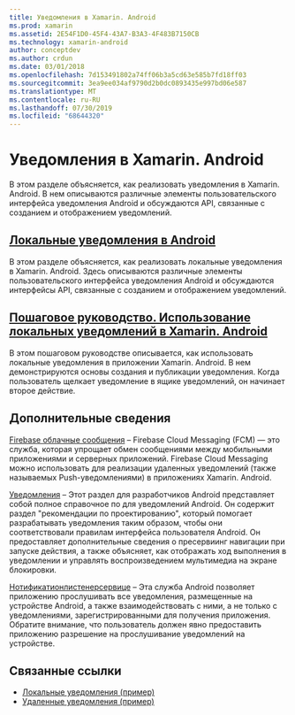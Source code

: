 ```yaml
---
title: Уведомления в Xamarin. Android
ms.prod: xamarin
ms.assetid: 2E54F1D0-45F4-43A7-B3A3-4F483B7150CB
ms.technology: xamarin-android
author: conceptdev
ms.author: crdun
ms.date: 03/01/2018
ms.openlocfilehash: 7d153491802a74ff06b3a5cd63e585b7fd18ff03
ms.sourcegitcommit: 3ea9ee034af9790d2b0dc0893435e997bd06e587
ms.translationtype: MT
ms.contentlocale: ru-RU
ms.lasthandoff: 07/30/2019
ms.locfileid: "68644320"
---
```

# <a name="notifications-in-xamarinandroid"></a>Уведомления в Xamarin. Android

В этом разделе объясняется, как реализовать уведомления в Xamarin. Android. В нем описываются различные элементы пользовательского интерфейса уведомления Android и обсуждаются API, связанные с созданием и отображением уведомлений.

## <a name="local-notifications-in-androidlocal-notificationsmd"></a>[Локальные уведомления в Android](local-notifications.md)

В этом разделе объясняется, как реализовать локальные уведомления в Xamarin. Android. Здесь описываются различные элементы пользовательского интерфейса уведомления Android и обсуждаются интерфейсы API, связанные с созданием и отображением уведомлений.

## <a name="walkthrough---using-local-notifications-in-xamarinandroidlocal-notifications-walkthroughmd"></a>[Пошаговое руководство. Использование локальных уведомлений в Xamarin. Android](local-notifications-walkthrough.md)  
 
В этом пошаговом руководстве описывается, как использовать локальные уведомления в приложении Xamarin. Android. В нем демонстрируются основы создания и публикации уведомления. Когда пользователь щелкает уведомление в ящике уведомлений, он начинает второе действие. 

## <a name="further-reading"></a>Дополнительные сведения

[Firebase облачные сообщения](~/android/data-cloud/google-messaging/firebase-cloud-messaging.md) &ndash; Firebase Cloud Messaging (FCM) — это служба, которая упрощает обмен сообщениями между мобильными приложениями и серверных приложений. Firebase Cloud Messaging можно использовать для реализации удаленных уведомлений (также называемых Push-уведомлениями) в приложениях Xamarin. Android.

[Уведомления](https://developer.android.com/guide/topics/ui/notifiers/notifications.html) &ndash; Этот раздел для разработчиков Android представляет собой полное справочное по для уведомлений Android. Он содержит раздел "рекомендации по проектированию", который помогает разрабатывать уведомления таким образом, чтобы они соответствовали правилам интерфейса пользователя Android. Он предоставляет дополнительные сведения о пресервиинг навигации при запуске действия, а также объясняет, как отображать ход выполнения в уведомлении и управлять воспроизведением мультимедиа на экране блокировки.

[Нотификатионлистенерсервице](xref:Android.Service.Notification.NotificationListenerService) &ndash; Эта служба Android позволяет приложению прослушивать все уведомления, размещенные на устройстве Android, а также взаимодействовать с ними, а не только с уведомлениями, зарегистрированными для получения приложения.
Обратите внимание, что пользователь должен явно предоставить приложению разрешение на прослушивание уведомлений на устройстве.

## <a name="related-links"></a>Связанные ссылки

- [Локальные уведомления (пример)](https://docs.microsoft.com/samples/xamarin/monodroid-samples/localnotifications)
- [Удаленные уведомления (пример)](https://docs.microsoft.com/samples/xamarin/monodroid-samples/remotenotifications)
